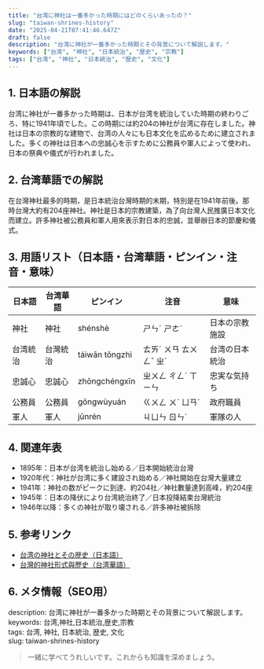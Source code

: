 ```yaml
---
title: "台湾に神社は一番多かった時期にはどのくらいあったの？"
slug: "taiwan-shrines-history"
date: "2025-04-21T07:41:46.647Z"
draft: false
description: "台湾に神社が一番多かった時期とその背景について解説します。"
keywords: ["台湾", "神社", "日本統治", "歴史", "宗教"]
tags: ["台湾", "神社", "日本統治", "歴史", "文化"]
---
```


## 1. 日本語の解説  
台湾に神社が一番多かった時期は、日本が台湾を統治していた時期の終わりごろ、特に1941年頃でした。この時期には約204の神社が台湾に存在しました。神社は日本の宗教的な建物で、台湾の人々にも日本文化を広めるために建立されました。多くの神社は日本への忠誠心を示すために公務員や軍人によって使われ、日本の祭典や儀式が行われました。

## 2. 台湾華語での解説  
在台灣神社最多的時期，是日本統治台灣時期的末期，特別是在1941年前後。那時台灣大約有204座神社。神社是日本的宗教建築，為了向台灣人民推廣日本文化而建立。許多神社被公務員和軍人用來表示對日本的忠誠，並舉辦日本的節慶和儀式。

## 3. 用語リスト（日本語・台湾華語・ピンイン・注音・意味）  
| 日本語 | 台湾華語 | ピンイン | 注音 | 意味 |
|---|---|---|---|---|
| 神社 | 神社 | shénshè | ㄕㄣˊ ㄕㄜˋ | 日本の宗教施設 |
| 台湾統治 | 台灣統治 | táiwān tǒngzhì | ㄊㄞˊ ㄨㄢ ㄊㄨㄥˇ ㄓˋ | 台湾の日本統治 |
| 忠誠心 | 忠誠心 | zhōngchéngxīn | ㄓㄨㄥ ㄔㄥˊ ㄒㄧㄣ | 忠実な気持ち |
| 公務員 | 公務員 | gōngwùyuán | ㄍㄨㄥ ㄨˋ ㄩㄢˊ | 政府職員 |
| 軍人 | 軍人 | jūnrén | ㄐㄩㄣ ㄖㄣˊ | 軍隊の人 |

## 4. 関連年表  
- 1895年：日本が台湾を統治し始める／日本開始統治台灣  
- 1920年代：神社が台湾に多く建設され始める／神社開始在台灣大量建立  
- 1941年：神社の数がピークに到達、約204社／神社數量達到高峰，約204座  
- 1945年：日本の降伏により台湾統治終了／日本投降結束台灣統治  
- 1946年以降：多くの神社が取り壊される／許多神社被拆除  

## 5. 参考リンク  
- [台湾の神社とその歴史（日本語）](https://www.japan-guide.com/e/e4253.html)  
- [台灣的神社形式與歷史（台湾華語）](https://www.taiwan.net.tw/pda/m1.aspx?sNo=0039423)

## 6. メタ情報（SEO用）  
description: 台湾に神社が一番多かった時期とその背景について解説します。  
keywords: 台湾,神社,日本統治,歴史,宗教  
tags: 台湾, 神社, 日本統治, 歴史, 文化  
slug: taiwan-shrines-history  

> 一緒に学べてうれしいです。これからも知識を深めましょう。